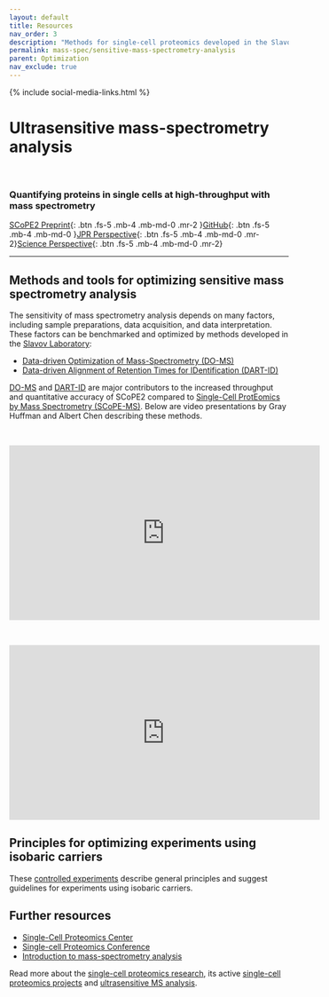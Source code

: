 ```yaml
---
layout: default
title: Resources
nav_order: 3
description: "Methods for single-cell proteomics developed in the Slavov Laboratory, Northeastern University, Boston"
permalink: mass-spec/sensitive-mass-spectrometry-analysis
parent: Optimization
nav_exclude: true
---
```

{% include social-media-links.html %}


# Ultrasensitive mass-spectrometry analysis

&nbsp;

### Quantifying proteins in single cells at high-throughput with mass spectrometry

[SCoPE2 Preprint](https://doi.org/10.1101/665307){: .btn .fs-5 .mb-4 .mb-md-0 .mr-2 }[GitHub](https://github.com/SlavovLab/SCoPE2/tree/master/code){: .btn .fs-5 .mb-4 .mb-md-0 }[JPR Perspective](https://pubs.acs.org/doi/10.1021/acs.jproteome.8b00257){: .btn .fs-5 .mb-4 .mb-md-0 .mr-2}[Science Perspective](https://science.sciencemag.org/content/367/6477/512){: .btn .fs-5 .mb-4 .mb-md-0 .mr-2}

------------


## Methods and tools for optimizing sensitive mass spectrometry analysis
The sensitivity of mass spectrometry analysis depends on many factors, including sample preparations, data acquisition, and data interpretation. These factors can be benchmarked and optimized by methods developed in the [Slavov Laboratory](http://slavovlab.net):

* [Data-driven Optimization of Mass-Spectrometry (DO-MS)](https://do-ms.slavovlab.net)
* [Data-driven Alignment of Retention Times for IDentification (DART-ID)](https://dart-id.slavovlab.net)


[DO-MS](https://do-ms.slavovlab.net) and [DART-ID](https://dart-id.slavovlab.net) are major contributors to the increased throughput and quantitative accuracy of SCoPE2 compared to [Single-Cell ProtEomics by Mass Spectrometry (SCoPE-MS)](http://slavovlab.net/2016_SCoPE-MS/index.html). Below are video presentations by Gray Huffman and Albert Chen describing these methods.




&nbsp;

<iframe width="560" height="315" src="https://www.youtube.com/embed/XNyYZ8w_8jY" frameborder="0" allow="accelerometer; autoplay; encrypted-media; gyroscope; picture-in-picture" allowfullscreen></iframe>

&nbsp;

<iframe width="560" height="315" src="https://www.youtube.com/embed/IWeasIXs5F0" frameborder="0" allow="accelerometer; autoplay; encrypted-media; gyroscope; picture-in-picture" allowfullscreen></iframe>


## Principles for optimizing experiments using isobaric carriers

These [controlled experiments](https://www.biorxiv.org/content/10.1101/2020.08.24.264994v4) describe general principles and suggest guidelines for experiments using isobaric carriers.




## Further resources  

 * [Single-Cell Proteomics Center](http://center.single-cell.net)
 * [Single-cell Proteomics Conference](http://single-cell.net)
 * [Introduction to mass-spectrometry analysis](http://slavovlab.net/teaching/Methods-of-Bioengineering.html)



 Read more about the [single-cell proteomics research](http://slavovlab.net/research.htm#SCoPE-MS), its active [single-cell proteomics projects](http://center.single-cell.net/single-cell-proteomics/research) and [ultrasensitive MS analysis](https://scope2.slavovlab.net/mass-spec/single-cell-proteomics).

 &nbsp;

 &nbsp;
